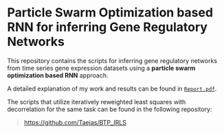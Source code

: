 # Particle Swarm Optimization based RNN for inferring Gene Regulatory Networks

This repository contains the scripts for inferring gene regulatory networks from time series gene expression datasets using a **particle swarm optimization based RNN** approach.

A detailed explanation of my work and results can be found in [`Report.pdf`](Report.pdf).

The scripts that utilize iteratively reweighted least squares with decorrelation for the same task can be found in the following repository:
> https://github.com/Taejas/BTP_IRLS
